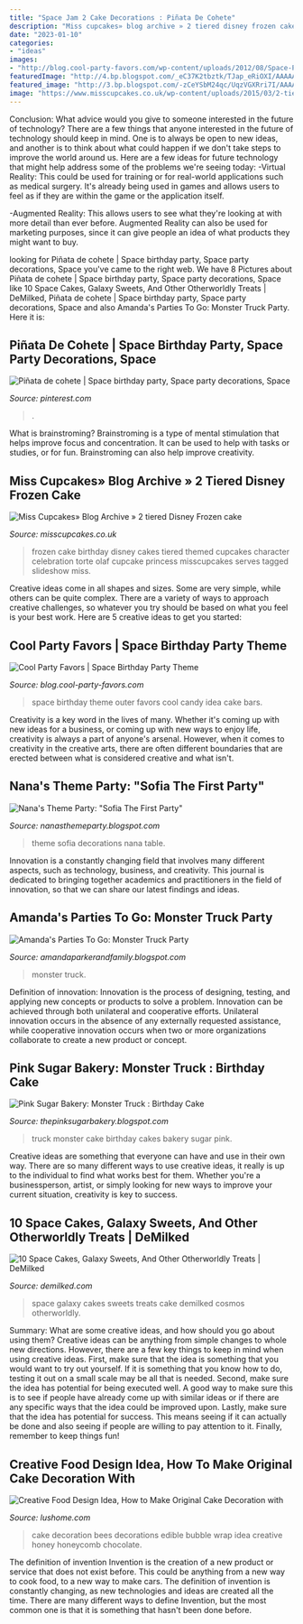 ```yaml
---
title: "Space Jam 2 Cake Decorations : Piñata De Cohete"
description: "Miss cupcakes» blog archive » 2 tiered disney frozen cake"
date: "2023-01-10"
categories:
- "ideas"
images:
- "http://blog.cool-party-favors.com/wp-content/uploads/2012/08/Space-Party-Ideas.jpg"
featuredImage: "http://4.bp.blogspot.com/_eC37K2tbztk/TJap_eRiOXI/AAAAAAAAAMQ/kwuktkWeSJw/s1600/fall+2010+041.JPG"
featured_image: "http://3.bp.blogspot.com/-zCeYSbM24qc/UqzVGXRri7I/AAAAAAAAFAA/1veaa3wroDI/s1600/20131110_173710.jpg"
image: "https://www.misscupcakes.co.uk/wp-content/uploads/2015/03/2-tiered-disney-Frozen-birthday-cake.jpg"
---
```



Conclusion: What advice would you give to someone interested in the future of technology?
There are a few things that anyone interested in the future of technology should keep in mind. One is to always be open to new ideas, and another is to think about what could happen if we don't take steps to improve the world around us. Here are a few ideas for future technology that might help address some of the problems we're seeing today: 
-Virtual Reality: This could be used for training or for real-world applications such as medical surgery. It's already being used in games and allows users to feel as if they are within the game or the application itself. 

-Augmented Reality: This allows users to see what they're looking at with more detail than ever before. Augmented Reality can also be used for marketing purposes, since it can give people an idea of what products they might want to buy.

	

		
looking for Piñata de cohete | Space birthday party, Space party decorations, Space you've came to the right web. We have 8 Pictures about Piñata de cohete | Space birthday party, Space party decorations, Space like 10 Space Cakes, Galaxy Sweets, And Other Otherworldly Treats | DeMilked, Piñata de cohete | Space birthday party, Space party decorations, Space and also Amanda&#039;s Parties To Go: Monster Truck Party. Here it is:
		
    
## Piñata De Cohete | Space Birthday Party, Space Party Decorations, Space

<img loading=lazy src="https://i.pinimg.com/736x/8a/43/b4/8a43b40292f67f97d50b3b742f5a8e09.jpg" onerror="this.onerror=null;this.src='https://tse3.mm.bing.net/th?id=OIP.nierp5PqcH5vv9qeZ897OwHaJ3&amp;pid=15.1';" alt="Piñata de cohete | Space birthday party, Space party decorations, Space">

_Source: pinterest.com_

>. 

	

What is brainstroming?
Brainstroming is a type of mental stimulation that helps improve focus and concentration. It can be used to help with tasks or studies, or for fun. Brainstroming can also help improve creativity.

    
## Miss Cupcakes» Blog Archive » 2 Tiered Disney Frozen Cake

<img loading=lazy src="https://www.misscupcakes.co.uk/wp-content/uploads/2015/03/2-tiered-disney-Frozen-birthday-cake.jpg" onerror="this.onerror=null;this.src='https://tse4.mm.bing.net/th?id=OIP.RjhfA6UTnEVn99sxGO7W6gHaKy&amp;pid=15.1';" alt="Miss Cupcakes» Blog Archive » 2 tiered Disney Frozen cake">

_Source: misscupcakes.co.uk_

>frozen cake birthday disney cakes tiered themed cupcakes character celebration torte olaf cupcake princess misscupcakes serves tagged slideshow miss. 

	

Creative ideas come in all shapes and sizes. Some are very simple, while others can be quite complex. There are a variety of ways to approach creative challenges, so whatever you try should be based on what you feel is your best work. Here are 5 creative ideas to get you started: 

    
## Cool Party Favors | Space Birthday Party Theme

<img loading=lazy src="http://blog.cool-party-favors.com/wp-content/uploads/2012/08/Space-Party-Ideas.jpg" onerror="this.onerror=null;this.src='https://tse2.mm.bing.net/th?id=OIP.uyGWi0233WuKjRuM458jegHaJ6&amp;pid=15.1';" alt="Cool Party Favors | Space Birthday Party Theme">

_Source: blog.cool-party-favors.com_

>space birthday theme outer favors cool candy idea cake bars. 

	

Creativity is a key word in the lives of many. Whether it's coming up with new ideas for a business, or coming up with new ways to enjoy life, creativity is always a part of anyone's arsenal. However, when it comes to creativity in the creative arts, there are often different boundaries that are erected between what is considered creative and what isn't.

    
## Nana&#039;s Theme Party: &quot;Sofia The First Party&quot;

<img loading=lazy src="http://3.bp.blogspot.com/-zCeYSbM24qc/UqzVGXRri7I/AAAAAAAAFAA/1veaa3wroDI/s1600/20131110_173710.jpg" onerror="this.onerror=null;this.src='https://tse1.mm.bing.net/th?id=OIP.pvSnS_I0f0gyP_xxKm7sxwHaJ4&amp;pid=15.1';" alt="Nana&#039;s Theme Party: &quot;Sofia The First Party&quot;">

_Source: nanasthemeparty.blogspot.com_

>theme sofia decorations nana table. 

	

Innovation is a constantly changing field that involves many different aspects, such as technology, business, and creativity. This journal is dedicated to bringing together academics and practitioners in the field of innovation, so that we can share our latest findings and ideas.

    
## Amanda&#039;s Parties To Go: Monster Truck Party

<img loading=lazy src="http://4.bp.blogspot.com/-9rWqljinUFI/UEYU4WMI2xI/AAAAAAAAIG4/NcrZkJlUEvU/s1600/IMG_4263-E.jpg" onerror="this.onerror=null;this.src='https://tse4.mm.bing.net/th?id=OIP.A16m9B0GRneY83bHDXqUbgHaKC&amp;pid=15.1';" alt="Amanda&#039;s Parties To Go: Monster Truck Party">

_Source: amandaparkerandfamily.blogspot.com_

>monster truck. 

	

Definition of innovation:
Innovation is the process of designing, testing, and applying new concepts or products to solve a problem. Innovation can be achieved through both unilateral and cooperative efforts. Unilateral innovation occurs in the absence of any externally requested assistance, while cooperative innovation occurs when two or more organizations collaborate to create a new product or concept.

    
## Pink Sugar Bakery: Monster Truck : Birthday Cake

<img loading=lazy src="http://4.bp.blogspot.com/_eC37K2tbztk/TJap_eRiOXI/AAAAAAAAAMQ/kwuktkWeSJw/s1600/fall+2010+041.JPG" onerror="this.onerror=null;this.src='https://tse2.mm.bing.net/th?id=OIP.yIVuCAp2AM7trPGAimMKvwHaFj&amp;pid=15.1';" alt="Pink Sugar Bakery: Monster Truck : Birthday Cake">

_Source: thepinksugarbakery.blogspot.com_

>truck monster cake birthday cakes bakery sugar pink. 

	

Creative ideas are something that everyone can have and use in their own way. There are so many different ways to use creative ideas, it really is up to the individual to find what works best for them. Whether you're a businessperson, artist, or simply looking for new ways to improve your current situation, creativity is key to success.

    
## 10 Space Cakes, Galaxy Sweets, And Other Otherworldly Treats | DeMilked

<img loading=lazy src="https://www.demilked.com/magazine/wp-content/uploads/2016/05/galaxy-cakes-space-sweets-cosmos-treats-2.jpg" onerror="this.onerror=null;this.src='https://tse2.mm.bing.net/th?id=OIP.M8RppFTjvsHLpHsSCrDB4gHaLs&amp;pid=15.1';" alt="10 Space Cakes, Galaxy Sweets, And Other Otherworldly Treats | DeMilked">

_Source: demilked.com_

>space galaxy cakes sweets treats cake demilked cosmos otherworldly. 

	

Summary: What are some creative ideas, and how should you go about using them?
Creative ideas can be anything from simple changes to whole new directions. However, there are a few key things to keep in mind when using creative ideas. First, make sure that the idea is something that you would want to try out yourself. If it is something that you know how to do, testing it out on a small scale may be all that is needed. Second, make sure the idea has potential for being executed well. A good way to make sure this is to see if people have already come up with similar ideas or if there are any specific ways that the idea could be improved upon. Lastly, make sure that the idea has potential for success. This means seeing if it can actually be done and also seeing if people are willing to pay attention to it. Finally, remember to keep things fun!

    
## Creative Food Design Idea, How To Make Original Cake Decoration With

<img loading=lazy src="https://www.lushome.com/wp-content/uploads/2015/12/honeycomb-bees-cake-decoration-ideas-3.jpg" onerror="this.onerror=null;this.src='https://tse3.mm.bing.net/th?id=OIP.7PVfq56PYuU4B2zzpnppewHaFi&amp;pid=15.1';" alt="Creative Food Design Idea, How to Make Original Cake Decoration with">

_Source: lushome.com_

>cake decoration bees decorations edible bubble wrap idea creative honey honeycomb chocolate. 

	

The definition of invention
Invention is the creation of a new product or service that does not exist before. This could be anything from a new way to cook food, to a new way to make cars. The definition of invention is constantly changing, as new technologies and ideas are created all the time. There are many different ways to define Invention, but the most common one is that it is something that hasn't been done before.

